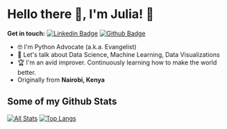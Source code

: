 # Hello there 👋, I'm Julia! 🦦

**Get in touch:**
[![Linkedin Badge](https://img.shields.io/badge/-julia-karanja-464b0b189?style=flat&logo=Linkedin&logoColor=white&link=https://www.linkedin.com/in/julia-karanja-464b0b189/)](https://www.linkedin.com/in/julia-karanja-464b0b189/) [![Github Badge](https://img.shields.io/badge/-juliakaranja-grey?style=flat&logo=github&logoColor=white&link=https://github.com/juliakaranja/)](https://www.github.com/juliakaranja/) 
<!-- ![universe-frame](https://i.giphy.com/media/J39gurpvL7SHpnTTJB/giphy.webp "Universe Big Bang") -->

<!--
**juliakaranja/juliakaranja** is a ✨ _special_ ✨ repository because its `README.md` (this file) appears on your GitHub profile.

Here are some ideas to get you started:

- 🔭 I’m currently working on ...
- 🌱 I’m currently learning ...
- 👯 I’m looking to collaborate on ...
- 🤔 I’m looking for help with ...
- 💬 Ask me about ...
- 📫 How to reach me: ...
- 😄 Pronouns: ...
- ⚡ Fun fact: ...
-->

<!-- - 📫 Let's get social: <a href="https://www.linkedin.com/in/julia-karanja-464b0b189/"> <img src="https://img.shields.io/badge/-LinkedIn-%233781da" alt="LinkedIn"/></a>   -->

- 🤓 I'm Python Advocate (a.k.a. Evangelist)
- 💬 Let's talk about Data Science, Machine Learning, Data Visualizations
- 🏆 I'm an avid improver. Continuously learning how to make the world better.
- Originally from **Nairobi, Kenya** 

## Some of my Github Stats
[![All Stats](https://github-readme-stats-axpwmfcg3.vercel.app/api?username=juliakaranja&show_icons=true&include_all_commits=true&count_private=true&hide=contribs)](https://github.com/juliakaranja/github-readme-stats)
[![Top Langs](https://github-readme-stats-axpwmfcg3.vercel.app/api/top-langs/?username=juliakaranja&layout=compact)](https://github.com/juliakaranja/github-readme-stats)


<!--![Julia's github stats](https://github-readme-stats.vercel.app/api?username=juliakaranja) -->
